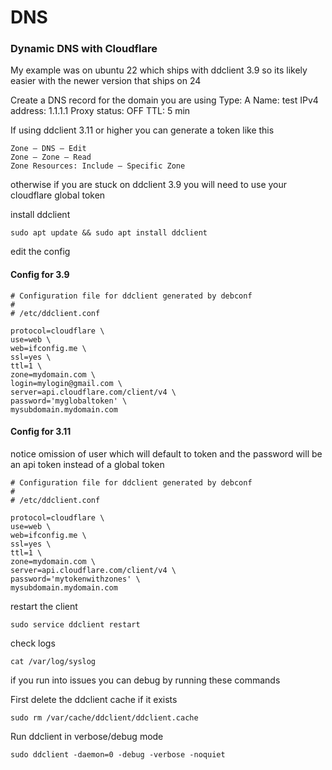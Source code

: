 # DNS

### Dynamic DNS with Cloudflare

My example was on ubuntu 22 which ships with ddclient 3.9 so its likely easier with the newer version that ships on 24

Create a DNS record for the domain you are using
Type: A
Name: test
IPv4 address: 1.1.1.1
Proxy status: OFF
TTL: 5 min

If using ddclient 3.11 or higher you can generate a token like this

```
Zone — DNS — Edit
Zone — Zone — Read
Zone Resources: Include — Specific Zone
```

otherwise if you are stuck on ddclient 3.9 you will need to use your cloudflare global token

install ddclient

```
sudo apt update && sudo apt install ddclient
```

edit the config

#### Config for 3.9

```
# Configuration file for ddclient generated by debconf
#
# /etc/ddclient.conf

protocol=cloudflare \
use=web \
web=ifconfig.me \
ssl=yes \
ttl=1 \
zone=mydomain.com \
login=mylogin@gmail.com \
server=api.cloudflare.com/client/v4 \
password='myglobaltoken' \
mysubdomain.mydomain.com
```

#### Config for 3.11

notice omission of user which will default to token and the password will be an api token instead of a global token

```
# Configuration file for ddclient generated by debconf
#
# /etc/ddclient.conf

protocol=cloudflare \
use=web \
web=ifconfig.me \
ssl=yes \
ttl=1 \
zone=mydomain.com \
server=api.cloudflare.com/client/v4 \
password='mytokenwithzones' \
mysubdomain.mydomain.com
```

restart the client

```
sudo service ddclient restart
```

check logs

```
cat /var/log/syslog
```

if you run into issues you can debug by running these commands

First delete the ddclient cache if it exists

```
sudo rm /var/cache/ddclient/ddclient.cache
```

Run ddclient in verbose/debug mode

```
sudo ddclient -daemon=0 -debug -verbose -noquiet
```
